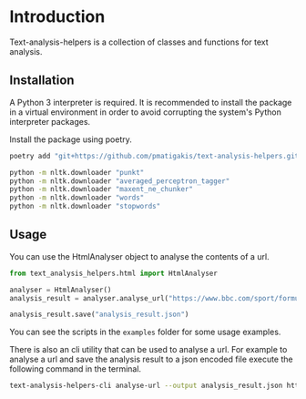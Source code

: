 # Introduction

Text-analysis-helpers is a collection of classes and functions for text analysis.

## Installation

A Python 3 interpreter is required. It is recommended to install the package in
a virtual environment in order to avoid corrupting the system's Python interpreter
packages.

Install the package using poetry.

```bash
poetry add "git+https://github.com/pmatigakis/text-analysis-helpers.git"

python -m nltk.downloader "punkt"
python -m nltk.downloader "averaged_perceptron_tagger"
python -m nltk.downloader "maxent_ne_chunker"
python -m nltk.downloader "words"
python -m nltk.downloader "stopwords"
```

## Usage

You can use the HtmlAnalyser object to analyse the contents of a url.

```python
from text_analysis_helpers.html import HtmlAnalyser

analyser = HtmlAnalyser()
analysis_result = analyser.analyse_url("https://www.bbc.com/sport/formula1/64983451")

analysis_result.save("analysis_result.json")
```

You can see the scripts in the `examples` folder for some usage examples.

There is also an cli utility that can be used to analyse a url. For example to
analyse a url and save the analysis result to a json encoded file execute the
following command in the terminal.

```bash
text-analysis-helpers-cli analyse-url --output analysis_result.json https://www.bbc.com/sport/formula1/64983451
```
